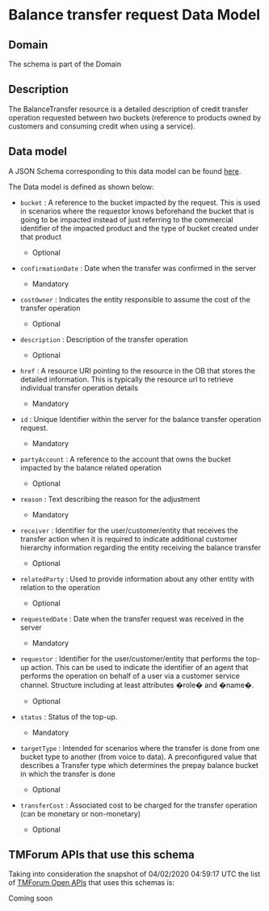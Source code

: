 # Balance transfer request Data Model

## Domain

The  schema is part of the  Domain

## Description

The BalanceTransfer resource is a detailed description of credit transfer operation requested between two buckets (reference to products owned by customers and consuming credit when using a service).

## Data model

A JSON Schema corresponding to this data model can be found
[here](https://github.com/tmforum-rand/schemas/blob/candidates/Customer/BalanceTransferRequest.schema.json).

The Data model is defined as shown below:

- `bucket` : A reference to the bucket impacted by the request. This is used in scenarios where the requestor knows beforehand the bucket that is going to be impacted instead of just referring to the commercial identifier of the impacted product and the type of bucket created under that product

  - Optional


- `confirmationDate` : Date when the transfer was confirmed in the server

  - Mandatory


- `costOwner` : Indicates the entity responsible to assume the cost of the transfer operation

  - Optional


- `description` : Description of the transfer operation

  - Optional


- `href` : A resource URI pointing to the resource in the OB that stores the detailed information. This is typically the resource url to retrieve individual transfer operation details

  - Mandatory


- `id` : Unique Identifier within the server for the balance transfer operation request.

  - Mandatory


- `partyAccount` : A reference to the account that owns the bucket impacted by the balance related operation

  - Optional


- `reason` : Text describing the reason for the adjustment

  - Mandatory


- `receiver` : Identifier for the user/customer/entity that receives the transfer action when it is required to indicate additional customer hierarchy information regarding the entity receiving the balance transfer

  - Optional


- `relatedParty` : Used to provide information about any other entity with relation to the operation

  - Optional


- `requestedDate` : Date when the transfer request was received in the server

  - Mandatory


- `requestor` : Identifier for the user/customer/entity that performs the top-up action. This can be used to indicate the identifier of an agent that performs the operation on behalf of a user via a customer service channel. Structure including at least attributes �role� and �name�.

  - Optional


- `status` : Status of the top-up.

  - Mandatory


- `targetType` : Intended for scenarios where the transfer is done from one bucket type to another (from voice to data). A preconfigured value that describes a Transfer type which determines the prepay balance bucket in which the transfer is done

  - Optional


- `transferCost` : Associated cost to be charged for the transfer operation (can be monetary or non-monetary)

  - Optional






## TMForum APIs that use this schema

Taking into consideration the snapshot of 04/02/2020 04:59:17 UTC the list of [TMForum Open APIs](https://www.tmforum.org/open-apis/) that uses this schemas is:

Coming soon